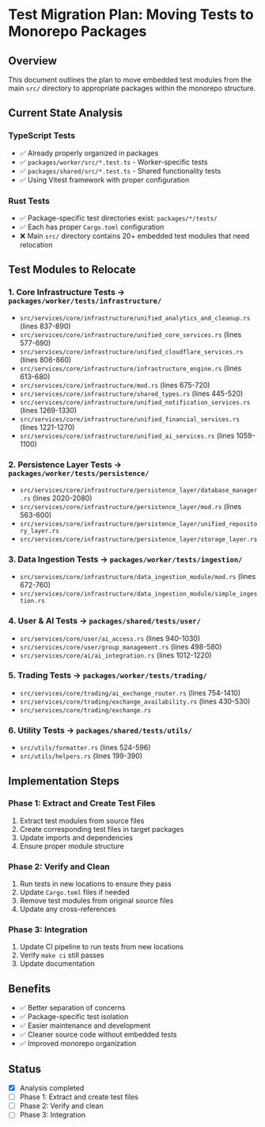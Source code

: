 # Test Migration Plan: Moving Tests to Monorepo Packages

## Overview
This document outlines the plan to move embedded test modules from the main `src/` directory to appropriate packages within the monorepo structure.

## Current State Analysis

### TypeScript Tests
- ✅ Already properly organized in packages
- ✅ `packages/worker/src/*.test.ts` - Worker-specific tests
- ✅ `packages/shared/src/*.test.ts` - Shared functionality tests
- ✅ Using Vitest framework with proper configuration

### Rust Tests
- ✅ Package-specific test directories exist: `packages/*/tests/`
- ✅ Each has proper `Cargo.toml` configuration
- ❌ Main `src/` directory contains 20+ embedded test modules that need relocation

## Test Modules to Relocate

### 1. Core Infrastructure Tests → `packages/worker/tests/infrastructure/`
- `src/services/core/infrastructure/unified_analytics_and_cleanup.rs` (lines 837-890)
- `src/services/core/infrastructure/unified_core_services.rs` (lines 577-690)
- `src/services/core/infrastructure/unified_cloudflare_services.rs` (lines 806-860)
- `src/services/core/infrastructure/infrastructure_engine.rs` (lines 613-680)
- `src/services/core/infrastructure/mod.rs` (lines 675-720)
- `src/services/core/infrastructure/shared_types.rs` (lines 445-520)
- `src/services/core/infrastructure/unified_notification_services.rs` (lines 1269-1330)
- `src/services/core/infrastructure/unified_financial_services.rs` (lines 1221-1270)
- `src/services/core/infrastructure/unified_ai_services.rs` (lines 1059-1100)

### 2. Persistence Layer Tests → `packages/worker/tests/persistence/`
- `src/services/core/infrastructure/persistence_layer/database_manager.rs` (lines 2020-2080)
- `src/services/core/infrastructure/persistence_layer/mod.rs` (lines 563-600)
- `src/services/core/infrastructure/persistence_layer/unified_repository_layer.rs`
- `src/services/core/infrastructure/persistence_layer/storage_layer.rs`

### 3. Data Ingestion Tests → `packages/worker/tests/ingestion/`
- `src/services/core/infrastructure/data_ingestion_module/mod.rs` (lines 672-760)
- `src/services/core/infrastructure/data_ingestion_module/simple_ingestion.rs`

### 4. User & AI Tests → `packages/shared/tests/user/`
- `src/services/core/user/ai_access.rs` (lines 940-1030)
- `src/services/core/user/group_management.rs` (lines 498-580)
- `src/services/core/ai/ai_integration.rs` (lines 1012-1220)

### 5. Trading Tests → `packages/worker/tests/trading/`
- `src/services/core/trading/ai_exchange_router.rs` (lines 754-1410)
- `src/services/core/trading/exchange_availability.rs` (lines 430-530)
- `src/services/core/trading/exchange.rs`

### 6. Utility Tests → `packages/shared/tests/utils/`
- `src/utils/formatter.rs` (lines 524-596)
- `src/utils/helpers.rs` (lines 199-390)

## Implementation Steps

### Phase 1: Extract and Create Test Files
1. Extract test modules from source files
2. Create corresponding test files in target packages
3. Update imports and dependencies
4. Ensure proper module structure

### Phase 2: Verify and Clean
1. Run tests in new locations to ensure they pass
2. Update `Cargo.toml` files if needed
3. Remove test modules from original source files
4. Update any cross-references

### Phase 3: Integration
1. Update CI pipeline to run tests from new locations
2. Verify `make ci` still passes
3. Update documentation

## Benefits
- ✅ Better separation of concerns
- ✅ Package-specific test isolation
- ✅ Easier maintenance and development
- ✅ Cleaner source code without embedded tests
- ✅ Improved monorepo organization

## Status
- [x] Analysis completed
- [ ] Phase 1: Extract and create test files
- [ ] Phase 2: Verify and clean
- [ ] Phase 3: Integration